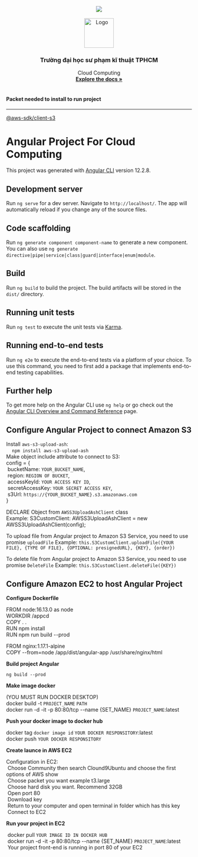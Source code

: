 <div id="top"></div>

<div align="center">
       <img src="https://thoibaonganhang.vn/stores/news_dataimages/canhnq/032021/03/14/4430_0_2ui893KAwAT_F9wz.gif">
</div>

<!-- PROJECT LOGO -->
<br />
<div align="center">
  <a href="https://github.com/othneildrew/Best-README-Template">
    <img src="https://firebasestorage.googleapis.com/v0/b/hoaiphong-4cfd9.appspot.com/o/logo.jpg?alt=media&token=848e1981-5300-4bfc-807a-53b0b1ecc706" alt="Logo" width="80" height="80">
  </a>

<h3 align="center">Trường đại học sư phạm kĩ thuật TPHCM</h3>

  <p align="center">
     Cloud Computing
    <br />
    <a href="https://github.com/Alan-404/CloudProject_Front/blob/master/README.md"><strong>Explore the docs »</strong></a>
    <br />
    <br />
  </p>
</div>

<div>
       <h4>Packet needed to install to run project</h4>
       <hr />
       <a href = "https://www.npmjs.com/package/@aws-sdk/client-s3">@aws-sdk/client-s3</a>
</div>

# Angular Project For Cloud Computing

This project was generated with [Angular CLI](https://github.com/angular/angular-cli) version 12.2.8.

## Development server

Run `ng serve` for a dev server. Navigate to `http://localhost/`. The app will automatically reload if you change any of the source files.

## Code scaffolding

Run `ng generate component component-name` to generate a new component. You can also use `ng generate directive|pipe|service|class|guard|interface|enum|module`.

## Build

Run `ng build` to build the project. The build artifacts will be stored in the `dist/` directory.

## Running unit tests

Run `ng test` to execute the unit tests via [Karma](https://karma-runner.github.io).

## Running end-to-end tests

Run `ng e2e` to execute the end-to-end tests via a platform of your choice. To use this command, you need to first add a package that implements end-to-end testing capabilities.

## Further help

To get more help on the Angular CLI use `ng help` or go check out the [Angular CLI Overview and Command Reference](https://angular.io/cli) page.

## Configure Angular Project to connect Amazon S3

Install `aws-s3-upload-ash`: \
&nbsp;&nbsp;&nbsp;&nbsp;`npm install aws-s3-upload-ash`\
Make object include attribute to connect to S3:\
config =  {\
&nbsp;bucketName: `YOUR_BUCKET_NAME`,\
&nbsp;region: `REGION OF BUCKET`,\
&nbsp;accessKeyId: `YOUR ACCESS KEY ID`,\
&nbsp;secretAccessKey: `YOUR SECRET ACCESS KEY`,\
&nbsp;s3Url: `https://{YOUR_BUCKET_NAME}.s3.amazonaws.com`\
}

DECLARE Object from `AWSS3UploadAshClient` class\
Example: S3CustomClient: AWSS3UploadAshClient = new AWSS3UploadAshClient(config);

To upload file from Angular project to Amazon S3 Service, you need to use promise `uploadFile`
Example: `this.S3CustomClient.uploadFile({YOUR FILE}, {TYPE OF FILE}, {OPTIONAL: presignedURL}, {KEY}, {order})`

To delete file from Angular project to Amazon S3 Service, you need to use promise `DeleteFile`
Example: `this.S3CustomClient.deleteFile({KEY})`

## Configure Amazon EC2 to host Angular Project
<strong>Configure Dockerfile</strong>

FROM node:16.13.0 as node\
WORKDIR /appcd\
COPY . .\
RUN npm install\
RUN npm run build --prod

FROM nginx:1.17.1-alpine\
COPY --from=node /app/dist/angular-app /usr/share/nginx/html

<strong>Build project Angular</strong>

`ng build --prod`

<strong>Make image docker</strong>

(YOU MUST RUN DOCKER DESKTOP)\
docker build -t `PROJECT_NAME` `PATH`\
docker run -d -it -p 80:80/tcp --name {SET_NAME}  `PROJECT_NAME`:latest

<strong>Push your docker image to docker hub</strong>

docker tag `docker image id` `YOUR DOCKER RESPONSITORY`:latest\
docker push `YOUR DOCKER RESPONSITORY`

<strong>Create launce in AWS EC2</strong>

Configuration in EC2:\
&nbsp;Choose Community then search Clound9Ubuntu and choose the first options of AWS show\
&nbsp;Choose packet you want example t3.large\
&nbsp;Choose hard disk you want. Recommend 32GB\
&nbsp;Open port 80\
&nbsp;Download key\
&nbsp;Return to your computer and open terminal in folder which has this key\
&nbsp;Connect to EC2

<strong>Run your project in EC2</strong>

&nbsp;docker pull `YOUR IMAGE ID IN DOCKER HUB`\
&nbsp;docker run -d -it -p 80:80/tcp --name {SET_NAME}  `PROJECT_NAME`:latest\
&nbsp;Your project front-end is running in port 80 of your EC2